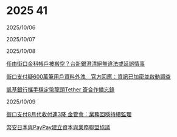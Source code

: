 # 2025 41

2025/10/06

2025/10/07

2025/10/08

[任由街口金科帳戶被搬空？台新銀澄清絕無違法或延誤情事](https://ec.ltn.com.tw/article/breakingnews/5204676)

[街口支付疑600萬筆用戶資料外洩　官方回應：資訊已加密並啟動調查](https://www.scooptw.com/cnews/405034/%E8%A1%97%E5%8F%A3%E6%94%AF%E4%BB%98%E7%96%91600%E8%90%AC%E7%AD%86%E7%94%A8%E6%88%B6%E8%B3%87%E6%96%99%E5%A4%96%E6%B4%A9%E3%80%80%E5%AE%98%E6%96%B9%E5%9B%9E%E6%87%89%EF%BC%9A%E8%B3%87%E8%A8%8A/)

[凱基銀行攜手穩定幣龍頭Tether 簽合作備忘錄](https://www.cna.com.tw/news/afe/202510080104.aspx)

2025/10/09

[街口支付8月代收付連3降 金管會：業務回穩持續監理](https://udn.com/news/story/7239/9060808)

[幣安日本與PayPay建立資本與業務聯盟協議](https://www.ctee.com.tw/news/20251009701672-431201)
